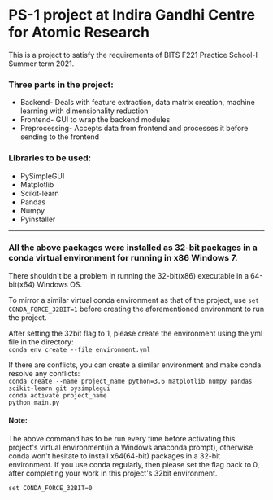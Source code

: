 
# **PS-1 project at Indira Gandhi Centre for Atomic Research** 

This is a project to satisfy the requirements of BITS F221 Practice School-I Summer term 2021.

### Three parts in the project:
* Backend- Deals with feature extraction, data matrix creation, machine learning with dimensionality reduction
* Frontend- GUI to wrap the backend modules
* Preprocessing- Accepts data from frontend and processes it before sending to the frontend

### Libraries to be used:
* PySimpleGUI
* Matplotlib
* Scikit-learn
* Pandas
* Numpy
* Pyinstaller
---
### **All the above packages were installed as 32-bit packages in a conda virtual environment for running in x86 Windows 7.**
There shouldn't be a problem in running the 32-bit(x86) executable in a 64-bit(x64) Windows OS.

To mirror a similar virtual conda environment as that of the project, use
`set CONDA_FORCE_32BIT=1` before creating the aforementioned environment to run the project.

After setting the 32bit flag to 1, please create the environment using the yml file in the directory:  
`conda env create --file environment.yml`  

If there are conflicts, you can create a similar environment and make conda resolve any conflicts:  
`conda create --name project_name python=3.6 matplotlib numpy pandas scikit-learn git pysimplegui`  
`conda activate project_name`  
`python main.py`  

#### **Note:** 
The above command has to be run every time before activating this project's virtual environment(in a Windows anaconda prompt), otherwise conda won't hesitate to install x64(64-bit) packages in a 32-bit environment. If you use conda regularly, then please set the flag back to 0, after completing your work in this project's 32bit environment.

`set CONDA_FORCE_32BIT=0`



